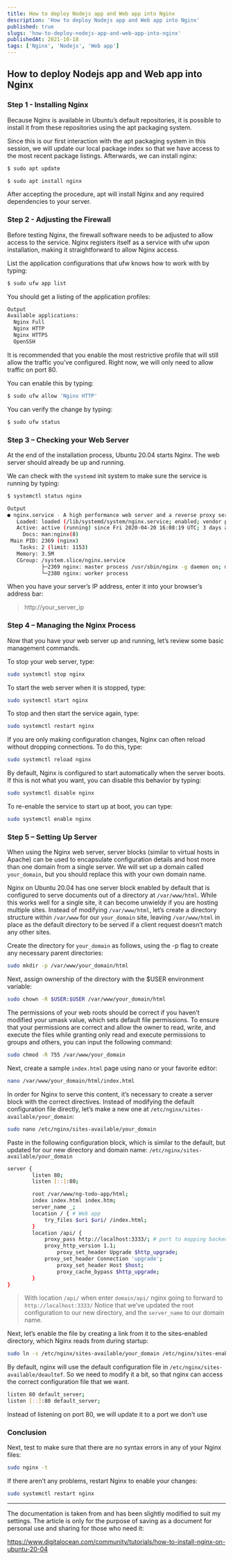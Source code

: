 ```yaml
---
title: How to deploy Nodejs app and Web app into Nginx
description: 'How to deploy Nodejs app and Web app into Nginx'
published: true
slugs: 'how-to-deploy-nodejs-app-and-web-app-into-nginx'
publishedAt: 2021-10-18
tags: ['Nginx', 'Nodejs', 'Web app']
---
```


## How to deploy Nodejs app and Web app into Nginx

### Step 1 - Installing Nginx
Because Nginx is available in Ubuntu’s default repositories, it is possible to install it from these repositories using the apt packaging system.

Since this is our first interaction with the apt packaging system in this session, we will update our local package index so that we have access to the most recent package listings. Afterwards, we can install nginx:

```bash
$ sudo apt update

$ sudo apt install nginx
```

After accepting the procedure, apt will install Nginx and any required dependencies to your server.

### Step 2 - Adjusting the Firewall
Before testing Nginx, the firewall software needs to be adjusted to allow access to the service. Nginx registers itself as a service with ufw upon installation, making it straightforward to allow Nginx access.

List the application configurations that ufw knows how to work with by typing:
```bash
$ sudo ufw app list
```

You should get a listing of the application profiles:
```bash
Output
Available applications:
  Nginx Full
  Nginx HTTP
  Nginx HTTPS
  OpenSSH
```
It is recommended that you enable the most restrictive profile that will still allow the traffic you’ve configured. Right now, we will only need to allow traffic on port 80.

You can enable this by typing:
```bash
$ sudo ufw allow 'Nginx HTTP'
```
You can verify the change by typing:

```bash
$ sudo ufw status
```
### Step 3 – Checking your Web Server
At the end of the installation process, Ubuntu 20.04 starts Nginx. The web server should already be up and running.

We can check with the `systemd` init system to make sure the service is running by typing:
```bash
$ systemctl status nginx
```

```bash
Output
● nginx.service - A high performance web server and a reverse proxy server
   Loaded: loaded (/lib/systemd/system/nginx.service; enabled; vendor preset: enabled)
   Active: active (running) since Fri 2020-04-20 16:08:19 UTC; 3 days ago
     Docs: man:nginx(8)
 Main PID: 2369 (nginx)
    Tasks: 2 (limit: 1153)
   Memory: 3.5M
   CGroup: /system.slice/nginx.service
           ├─2369 nginx: master process /usr/sbin/nginx -g daemon on; master_process on;
           └─2380 nginx: worker process
```

When you have your server’s IP address, enter it into your browser’s address bar:


>http://your_server_ip



### Step 4 – Managing the Nginx Process
Now that you have your web server up and running, let’s review some basic management commands.

To stop your web server, type:
```bash
sudo systemctl stop nginx
```
To start the web server when it is stopped, type:
```bash
sudo systemctl start nginx
```
To stop and then start the service again, type:
```bash
sudo systemctl restart nginx
```
If you are only making configuration changes, Nginx can often reload without dropping connections. To do this, type:
```bash
sudo systemctl reload nginx
```
By default, Nginx is configured to start automatically when the server boots. If this is not what you want, you can disable this behavior by typing:
```bash
sudo systemctl disable nginx
```
To re-enable the service to start up at boot, you can type:
```bash
sudo systemctl enable nginx
```

### Step 5 – Setting Up Server
When using the Nginx web server, server blocks (similar to virtual hosts in Apache) can be used to encapsulate configuration details and host more than one domain from a single server. We will set up a domain called `your_domain`, but you should replace this with your own domain name.

Nginx on Ubuntu 20.04 has one server block enabled by default that is configured to serve documents out of a directory at `/var/www/html`. While this works well for a single site, it can become unwieldy if you are hosting multiple sites. Instead of modifying `/var/www/html`, let’s create a directory structure within `/var/www` for our `your_domain` site, leaving `/var/www/html` in place as the default directory to be served if a client request doesn’t match any other sites.

Create the directory for `your_domain` as follows, using the -p flag to create any necessary parent directories:
```bash
sudo mkdir -p /var/www/your_domain/html
```
Next, assign ownership of the directory with the $USER environment variable:
```bash
sudo chown -R $USER:$USER /var/www/your_domain/html
```
The permissions of your web roots should be correct if you haven’t modified your umask value, which sets default file permissions. To ensure that your permissions are correct and allow the owner to read, write, and execute the files while granting only read and execute permissions to groups and others, you can input the following command:
```bash
sudo chmod -R 755 /var/www/your_domain
```
Next, create a sample `index.html` page using nano or your favorite editor:
```bash
nano /var/www/your_domain/html/index.html
```
In order for Nginx to serve this content, it’s necessary to create a server block with the correct directives. Instead of modifying the default configuration file directly, let’s make a new one at `/etc/nginx/sites-available/your_domain`:
```bash
sudo nano /etc/nginx/sites-available/your_domain
```
Paste in the following configuration block, which is similar to the default, but updated for our new directory and domain name: `/etc/nginx/sites-available/your_domain`
```bash
server {
        listen 80;
        listen [::]:80;

        root /var/www/ng-todo-app/html;
        index index.html index.htm;
	    server_name _;
        location / { # Web app
		    try_files $uri $uri/ /index.html;
        }
        location /api/ {
		    proxy_pass http://localhost:3333/; # port to mapping backend
            proxy_http_version 1.1;
                proxy_set_header Upgrade $http_upgrade;
            proxy_set_header Connection 'upgrade';
                proxy_set_header Host $host;
                proxy_cache_bypass $http_upgrade;
        }
}
```
> With location `/api/` when enter `domain/api/` nginx going to forward to `http://localhost:3333/`
Notice that we’ve updated the root configuration to our new directory, and the `server_name` to our domain name.

Next, let’s enable the file by creating a link from it to the sites-enabled directory, which Nginx reads from during startup:

```bash
sudo ln -s /etc/nginx/sites-available/your_domain /etc/nginx/sites-enabled/
```

By default, nginx will use the default configuration file in `/etc/nginx/sites-available/deaultef`. So we need to modify it a bit, so that nginx can access the correct configuration file that we want.
```bash
listen 80 default_server;
listen [::]:80 default_server;
```
Instead of listening on port 80, we will update it to a port we don't use


### Conclusion
Next, test to make sure that there are no syntax errors in any of your Nginx files:
```bash
sudo nginx -t
```
If there aren’t any problems, restart Nginx to enable your changes:
```bash
sudo systemctl restart nginx
```

---
The documentation is taken from and has been slightly modified to suit my settings. The article is only for the purpose of saving as a document for personal use and sharing for those who need it:

https://www.digitalocean.com/community/tutorials/how-to-install-nginx-on-ubuntu-20-04









